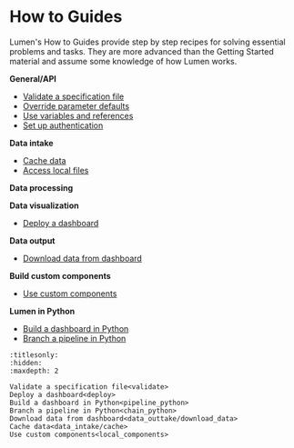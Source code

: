 # How to Guides


Lumen's How to Guides provide step by step recipes for solving essential problems and tasks. They are more advanced than the Getting Started material and assume some knowledge of how Lumen works.

**General/API**
* [Validate a specification file](validate)
* [Override parameter defaults]()
* [Use variables and references]()
* [Set up authentication]()

**Data intake**
* [Cache data](data_intake/cache)
* [Access local files]()

**Data processing**

**Data visualization**
* [Deploy a dashboard](deploy)

**Data output**
* [Download data from dashboard](data_outtake/download_data)

**Build custom components**
* [Use custom components](local_components)

**Lumen in Python**
* [Build a dashboard in Python](pipeline_python)
* [Branch a pipeline in Python](chain_python)


```{toctree}
:titlesonly:
:hidden:
:maxdepth: 2

Validate a specification file<validate>
Deploy a dashboard<deploy>
Build a dashboard in Python<pipeline_python>
Branch a pipeline in Python<chain_python>
Download data from dashboard<data_outtake/download_data>
Cache data<data_intake/cache>
Use custom components<local_components>
```
